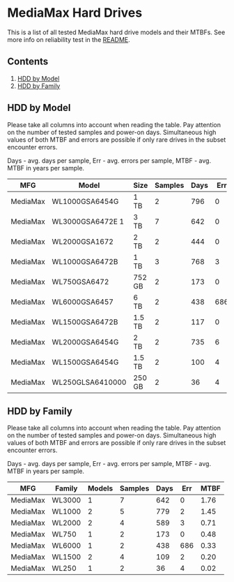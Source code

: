 MediaMax Hard Drives
====================

This is a list of all tested MediaMax hard drive models and their MTBFs. See more
info on reliability test in the [README](https://github.com/linuxhw/SMART).

Contents
--------

1. [ HDD by Model  ](#hdd-by-model)
2. [ HDD by Family ](#hdd-by-family)

HDD by Model
------------

Please take all columns into account when reading the table. Pay attention on the
number of tested samples and power-on days. Simultaneous high values of both MTBF
and errors are possible if only rare drives in the subset encounter errors.

Days - avg. days per sample,
Err  - avg. errors per sample,
MTBF - avg. MTBF in years per sample.

| MFG       | Model              | Size   | Samples | Days  | Err   | MTBF |
|-----------|--------------------|--------|---------|-------|-------|------|
| MediaMax  | WL1000GSA6454G     | 1 TB   | 2       | 796   | 0     | 2.18   |
| MediaMax  | WL3000GSA6472E 1   | 3 TB   | 7       | 642   | 0     | 1.76   |
| MediaMax  | WL2000GSA1672      | 2 TB   | 2       | 444   | 0     | 1.22   |
| MediaMax  | WL1000GSA6472B     | 1 TB   | 3       | 768   | 3     | 0.97   |
| MediaMax  | WL750GSA6472       | 752 GB | 2       | 173   | 0     | 0.48   |
| MediaMax  | WL6000GSA6457      | 6 TB   | 2       | 438   | 686   | 0.33   |
| MediaMax  | WL1500GSA6472B     | 1.5 TB | 2       | 117   | 0     | 0.32   |
| MediaMax  | WL2000GSA6454G     | 2 TB   | 2       | 735   | 6     | 0.21   |
| MediaMax  | WL1500GSA6454G     | 1.5 TB | 2       | 100   | 4     | 0.08   |
| MediaMax  | WL250GLSA6410000   | 250 GB | 2       | 36    | 4     | 0.02   |

HDD by Family
-------------

Please take all columns into account when reading the table. Pay attention on the
number of tested samples and power-on days. Simultaneous high values of both MTBF
and errors are possible if only rare drives in the subset encounter errors.

Days - avg. days per sample,
Err  - avg. errors per sample,
MTBF - avg. MTBF in years per sample.

| MFG       | Family                 | Models | Samples | Days  | Err   | MTBF |
|-----------|------------------------|--------|---------|-------|-------|------|
| MediaMax  | WL3000                 | 1      | 7       | 642   | 0     | 1.76   |
| MediaMax  | WL1000                 | 2      | 5       | 779   | 2     | 1.45   |
| MediaMax  | WL2000                 | 2      | 4       | 589   | 3     | 0.71   |
| MediaMax  | WL750                  | 1      | 2       | 173   | 0     | 0.48   |
| MediaMax  | WL6000                 | 1      | 2       | 438   | 686   | 0.33   |
| MediaMax  | WL1500                 | 2      | 4       | 109   | 2     | 0.20   |
| MediaMax  | WL250                  | 1      | 2       | 36    | 4     | 0.02   |
